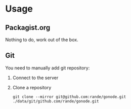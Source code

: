 Usage
=====

Packagist.org
-------------

Nothing to do, work out of the box.

Git
---

You need to manually add git repository:

 1. Connect to the server
 2. Clone a repository
        
        git clone --mirror git@github.com:rande/gonode.git ./data/git/github.com/rande/gonode.git